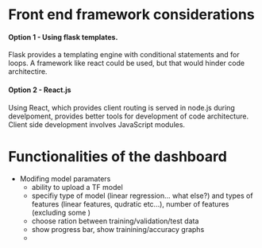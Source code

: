 # Front end framework considerations
#### Option 1 - Using flask templates.
Flask provides a templating engine with conditional statements and for loops. A framework like react could be used, but that would hinder code architectire. 
#### Option 2 - React.js
Using React, which provides client routing is served in  node.js during develpoment, provides better tools for development of code architecture. Client side development involves JavaScript modules.

# Functionalities of the dashboard
- Modifing model paramaters
  - ability to upload a TF model
  - specifiy type of model (linear regression... what else?) and types of features (linear features, qudratic etc...), number of features (excluding some )
  - choose ration between training/validation/test data
  - show progress bar, show trainining/accuracy graphs
  - 